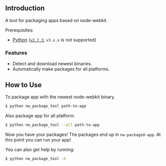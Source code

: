 ## Introduction

A tool for packaging apps based on node-webkit. 

Prerequisites:
* [Python][windows-python] ([`v2.7.3`][windows-python-v2.7.3], `v3.x.x` is not supported) 

### Features

* Detect and download newest binaries.
* Automatically make packages for all platforms.

## How to Use

To package app with the newest node-webkit binary.

```` bash
$ python nw_package_tool path-to-app
````

Also package app for all platform.

```` bash
$ python nw_package_tool --all path-to-app
````

Now you have your packages! The packages end up in `nw-packaged-app`. At this point you can run your app!

You can also get help by running:

```` bash
$ python nw_package_tool -h
````

[windows-python]: http://www.python.org/getit/windows
[windows-python-v2.7.3]: http://www.python.org/download/releases/2.7.3#download